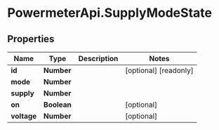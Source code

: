 # PowermeterApi.SupplyModeState

## Properties

Name | Type | Description | Notes
------------ | ------------- | ------------- | -------------
**id** | **Number** |  | [optional] [readonly] 
**mode** | **Number** |  | 
**supply** | **Number** |  | 
**on** | **Boolean** |  | [optional] 
**voltage** | **Number** |  | [optional] 


